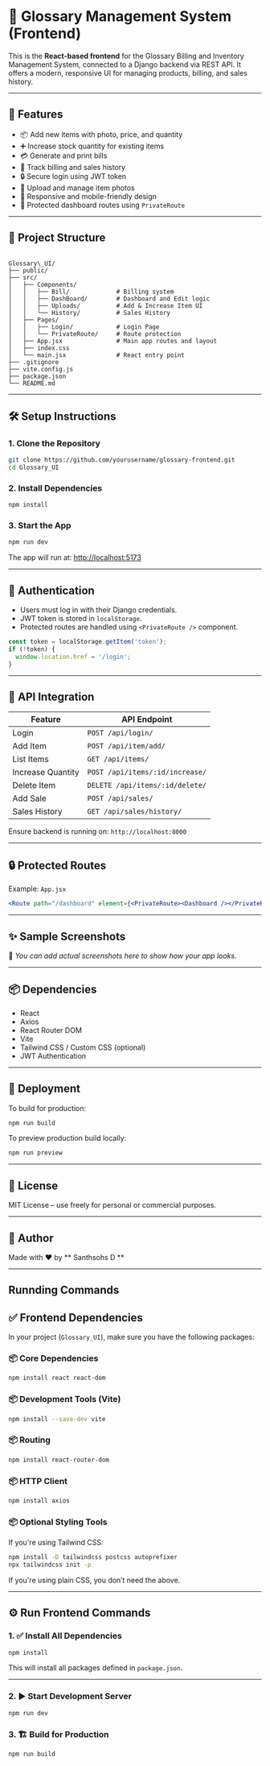 # 🧾 Glossary Management System (Frontend)

This is the **React-based frontend** for the Glossary Billing and Inventory Management System, connected to a Django backend via REST API. It offers a modern, responsive UI for managing products, billing, and sales history.

---

## 🚀 Features

- 📦 Add new items with photo, price, and quantity
- ➕ Increase stock quantity for existing items
- 💳 Generate and print bills
- 🧾 Track billing and sales history
- 🔒 Secure login using JWT token
- 📁 Upload and manage item photos
- 🎨 Responsive and mobile-friendly design
- 🔐 Protected dashboard routes using `PrivateRoute`

---

## 📁 Project Structure

```

Glossary\_UI/
├── public/
├── src/
│   ├── Components/
│   │   ├── Bill/             # Billing system
│   │   ├── DashBoard/        # Dashboard and Edit logic
│   │   ├── Uploads/          # Add & Increase Item UI
│   │   └── History/          # Sales History
│   ├── Pages/
│   │   ├── Login/            # Login Page
│   │   └── PrivateRoute/     # Route protection
│   ├── App.jsx               # Main app routes and layout
│   ├── index.css
│   └── main.jsx              # React entry point
├── .gitignore
├── vite.config.js
├── package.json
└── README.md

````

---

## 🛠️ Setup Instructions

### 1. Clone the Repository

```bash
git clone https://github.com/yourusername/glossary-frontend.git
cd Glossary_UI
````

### 2. Install Dependencies

```bash
npm install
```

### 3. Start the App

```bash
npm run dev
```

The app will run at: [http://localhost:5173](http://localhost:5173)

---

## 🔐 Authentication

* Users must log in with their Django credentials.
* JWT token is stored in `localStorage`.
* Protected routes are handled using `<PrivateRoute />` component.

```js
const token = localStorage.getItem('token');
if (!token) {
  window.location.href = '/login';
}
```

---

## 🔌 API Integration

| Feature           | API Endpoint                    |
| ----------------- | ------------------------------- |
| Login             | `POST /api/login/`              |
| Add Item          | `POST /api/item/add/`           |
| List Items        | `GET /api/items/`               |
| Increase Quantity | `POST /api/items/:id/increase/` |
| Delete Item       | `DELETE /api/items/:id/delete/` |
| Add Sale          | `POST /api/sales/`              |
| Sales History     | `GET /api/sales/history/`       |

Ensure backend is running on: `http://localhost:8000`

---

## 🔒 Protected Routes

Example: `App.jsx`

```jsx
<Route path="/dashboard" element={<PrivateRoute><Dashboard /></PrivateRoute>} />
```

---

## ✨ Sample Screenshots

📸 *You can add actual screenshots here to show how your app looks.*

---

## 📦 Dependencies

* React
* Axios
* React Router DOM
* Vite
* Tailwind CSS / Custom CSS (optional)
* JWT Authentication

---

## 🔄 Deployment

To build for production:

```bash
npm run build
```

To preview production build locally:

```bash
npm run preview
```

---

## 📄 License

MIT License – use freely for personal or commercial purposes.

---

## 🙌 Author

Made with ❤️ by ** Santhsohs D **

---
Runnding Commands
---
## ✅ **Frontend Dependencies**

In your project (`Glossary_UI`), make sure you have the following packages:

### 📦 Core Dependencies

```bash
npm install react react-dom
```

### 📦 Development Tools (Vite)

```bash
npm install --save-dev vite
```

### 📦 Routing

```bash
npm install react-router-dom
```

### 📦 HTTP Client

```bash
npm install axios
```

### 📦 Optional Styling Tools

If you're using Tailwind CSS:

```bash
npm install -D tailwindcss postcss autoprefixer
npx tailwindcss init -p
```

If you're using plain CSS, you don’t need the above.

---

## ⚙️ **Run Frontend Commands**

### 1. ✅ Install All Dependencies

```bash
npm install
```

This will install all packages defined in `package.json`.

---

### 2. ▶️ Start Development Server

```bash
npm run dev
```

### 3. 🏗️ Build for Production

```bash
npm run build
```






